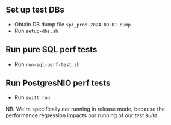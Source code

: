 ## Set up test DBs

- Obtain DB dump file `spi_prod-2024-09-01.dump`
- Run `setup-dbs.sh`

## Run pure SQL perf tests

- Run `run-sql-perf-test.sh`

## Run PostgresNIO perf tests

- Run `swift run`

NB: We're specifically _not_ running in release mode, because the performance regression impacts our running of our _test suite_.
